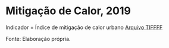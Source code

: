 # Mitigação de Calor, 2019

Indicador = Índice de mitigação de calor urbano
[Arquivo TIFFFF](hm_R180221_UCM_2019.tif)

Fonte: Elaboração própria.